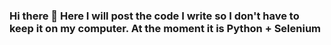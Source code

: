 ### Hi there 👋 Here I will post the code I write so I don't have to keep it on my computer. At the moment it is Python + Selenium  

<!--
**Warrior-RS/Warrior-RS** is a ✨ _special_ ✨ repository because its `README.md` (this file) appears on your GitHub profile.

Here are some ideas to get you started:

- 🔭 I’m currently working on ...
- 🌱 I’m currently learning selenium + python
- 👯 I’m looking to collaborate on ...
- 🤔 I’m looking for help with ...
- 💬 Ask me about ...
- 📫 How to reach me: https://www.linkedin.com/in/anton-klennitski/
- 😄 Pronouns: ...
- ⚡ Fun fact: ...
-->
